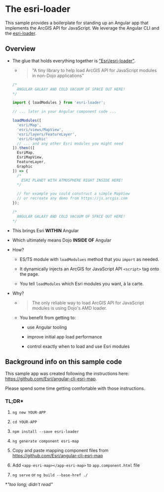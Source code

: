 # The esri-loader

This sample provides a boilerplate for standing up an Angular app that implements the ArcGIS API for JavaScript.  We leverage the Angular CLI and the [esri-loader](https://github.com/Esri/esri-loader).

## Overview

- The glue that holds everything together is ["Esri/esri-loader"](https://github.com/Esri/esri-loader).

  - > "A tiny library to help load ArcGIS API for JavaScript modules in non-Dojo applications"

  ```ts
  /*
    ANGULAR GALAXY AND COLD VACUUM OF SPACE OUT HERE!
  */

  import { loadModules } from 'esri-loader';

  // ... later in your Angular component code ...

  loadModules([
    'esri/Map',
    'esri/views/MapView',
    'esri/layers/FeatureLayer',
    'esri/Graphic'
    // ... and any other Esri modules you might need
  ]).then(([
    EsriMap,
    EsriMapView,
    FeatureLayer,
    Graphic
  ]) => {
    /*
      ESRI PLANET WITH ATMOSPHERE RIGHT INSIDE HERE!
    */

    // for example you could construct a simple MapView
    // or recreate any demo from https://js.arcgis.com
  });

  /*
    ANGULAR GALAXY AND COLD VACUUM OF SPACE OUT HERE!
  */
  ```

- This brings Esri **WITHIN** Angular

- Which ultimately means Dojo **INSIDE OF** Angular

- How?

  - ES/TS module with `loadModulues` method that you `import` as needed.

  - It dynamically injects an ArcGIS for JavaScript API `<script>` tag onto the page.

  - You tell `loadModules` which Esri modules you want, à la carte.

- Why?

  - > The only reliable way to load ArcGIS API for JavaScript modules is using Dojo's AMD loader.

  - You benefit from getting to:

    - use Angular tooling

    - improve initial app load performance

    - control exactly when to load and use Esri modules

## Background info on this sample code

This sample app was created following the instructions here: https://github.com/Esri/angular-cli-esri-map.

Please spend some time getting comfortable with those instructions.

### TL;DR*

1. `ng new YOUR-APP`

2. `cd YOUR-APP`

3. `npm install --save esri-loader`

4. `ng generate component esri-map`

5. Copy and paste mapping component files from https://github.com/Esri/angular-cli-esri-map

6. Add `<app-esri-map></app-esri-map>` to `app.component.html` file

7. `ng serve` or `ng build --base-href ./`

*_"too long; didn't read"_
